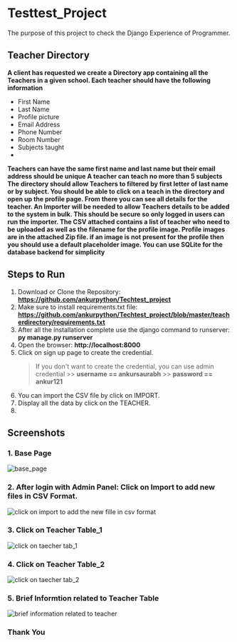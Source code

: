 # Testtest_Project
The purpose of this project to check the Django Experience of Programmer. 

## Teacher Directory
**A client has requested we create a Directory app containing all the Teachers in a given school.
Each teacher should have the following information**
* First Name
* Last Name
* Profile picture
* Email Address
* Phone Number
* Room Number
* Subjects taught
*  
**Teachers can have the same first name and last name but their email address should be unique
A teacher can teach no more than 5 subjects
The directory should allow Teachers to filtered by first letter of last name or by subject.
You should be able to click on a teach in the directory and open up the profile page. From there you
can see all details for the teacher.
An Importer will be needed to allow Teachers details to be added to the system in bulk. This should
be secure so only logged in users can run the importer.
The CSV attached contains a list of teacher who need to be uploaded as well as the filename for the
profile image. Profile images are in the attached Zip file.
if an image is not present for the profile then you should use a default placeholder image.
You can use SQLite for the database backend for simplicity**

## Steps to Run 
1. Download or Clone the Repository:    **https://github.com/ankurpython/Techtest_project**
2. Make sure to install requirements.txt file:   **https://github.com/ankurpython/Techtest_project/blob/master/teacherdirectory/requirements.txt**
3. After all the installation complete use the django command to runserver:   **py manage.py runserver**
4. Open the browser: **http://localhost:8000**
5. Click on sign up page to create the credential.
      > If you don't want to  create the credential, you can use admin credential
         >> **username == ankursaurabh**
         >> **password == ankur121**
6. You can import the CSV file by click on IMPORT.
7. Display all the data by click on the TEACHER.
8. 

## Screenshots

### 1. **Base Page**


![base_page](https://user-images.githubusercontent.com/48859058/122656388-c3218780-d177-11eb-9041-5ab719ffaaa0.png)




### 2. **After login with Admin Panel: Click on Import to add new files in CSV Format.**



![click on import to add the new fille in csv format](https://user-images.githubusercontent.com/48859058/122656417-dd5b6580-d177-11eb-8b71-fdfb0a6757a1.png)



### 3. **Click on Teacher Table_1**



![click on taecher tab_1](https://user-images.githubusercontent.com/48859058/122656423-f106cc00-d177-11eb-8afe-afdae8be351b.png)



### 4. **Click on Teacher Table_2**


![click on taecher tab_2](https://user-images.githubusercontent.com/48859058/122656426-024fd880-d178-11eb-9747-9b94baede78e.png)



### 5. **Brief Informtion related to Teacher Table**


![brief information related to teacher](https://user-images.githubusercontent.com/48859058/122656435-11368b00-d178-11eb-9a88-d03c9346c1ac.png)







### Thank You



